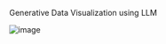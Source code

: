 
Generative Data Visualization using LLM

![image](https://github.com/user-attachments/assets/ec3e7c7e-0994-4e1f-89e3-6a40a9ebcc36)
